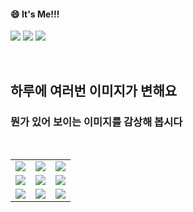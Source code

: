 <!--
#### 📫 How to reach me?
<a href="mailto:thquddnr123@gmail.com">
    <img 
        src="https://img.shields.io/badge/Gmail-d14836?style=flat-square&logo=Gmail&logoColor=white&link=mailto:thquddnr123@gmail.com"
        style="height : auto; margin-left : 60px; margin-right : 60px;"/>
</a>
-->
#### 😄 It's Me!!!

<a href="https://cybecho.notion.site/SBU-s-Archives-854ccd3338c2456a867956f26143998a" target="_blank"><img src="https://img.shields.io/badge/Portfolio-303030?style=for-the-badge&logo=Notion&logoColor=white"/></a>
<a href="https://www.instagram.com/junk_warrior_vintage/" target="_blank"><img src="https://img.shields.io/badge/@junk_warrir_vintage-E4405F?style=for-the-badge&logo=Instagram&logoColor=white"/></a>
<a href="https://www.behance.net/thquddnr125654" target="_blank"><img src="https://img.shields.io/badge/Behance-1769FF?style=for-the-badge&logo=Behance&logoColor=white"/></a>

</br>

## 하루에 여러번 이미지가 변해요
### 뭔가 있어 보이는 이미지를 감상해 봅시다

<!--
마크업 바로보기 사이트
https://dillinger.io/ 
-->
  <br/> <table>
<tr>
<td><a href='https://binarypiano.com/'><img src='https://www.random-art.org/img/large/434287.jpg'></a></td>
<td><a href='https://pointerpointer.com/'><img src='https://www.random-art.org/img/large/434304.jpg'></a></td>
<td><a href='https://www.cameronsworld.net'><img src='https://www.random-art.org/img/large/434307.jpg'></a></td>
</tr>
<tr>
<td><a href='http://www.omglasergunspewpewpew.com/'><img src='https://www.random-art.org/img/large/434318.jpg'></a></td>
<td><a href='https://www.omfgdogs.com/#'><img src='https://www.random-art.org/img/large/434294.jpg'></a></td>
<td><a href='https://name.ho9.me/'><img src='https://www.random-art.org/img/large/434297.jpg'></a></td>
</tr>
<tr>
<td><a href='https://img.theqoo.net/img/rjIus.jpg'><img src='https://www.random-art.org/img/large/434250.jpg'></a></td>
<td><a href='https://longdogechallenge.com/'><img src='https://www.random-art.org/img/large/434237.jpg'></a></td>
<td><a href='https://kimjongillookingatthings.tumblr.com/'><img src='https://www.random-art.org/img/large/434315.jpg'></a></td>
</tr>
</table>
